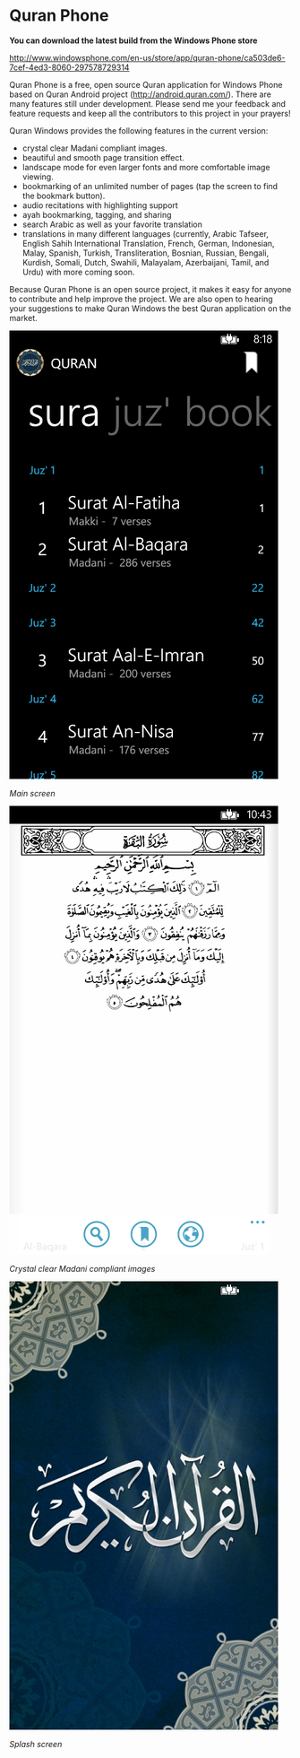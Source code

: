 Quran Phone
===========

**You can download the latest build from the Windows Phone store**

http://www.windowsphone.com/en-us/store/app/quran-phone/ca503de6-7cef-4ed3-8060-297578729314

Quran Phone is a free, open source Quran application for Windows Phone based on Quran Android project (http://android.quran.com/). There are many features still under development. Please send me your feedback and feature requests and keep all the contributors to this project in your prayers!

Quran Windows provides the following features in the current version:

  * crystal clear Madani compliant images.
  * beautiful and smooth page transition effect.
  * landscape mode for even larger fonts and more comfortable image viewing.
  * bookmarking of an unlimited number of pages (tap the screen to find the bookmark button).
  * audio recitations with highlighting support
  * ayah bookmarking, tagging, and sharing
  * search Arabic as well as your favorite translation
  * translations in many different languages (currently, Arabic Tafseer, English Sahih International Translation, French, German, Indonesian, Malay, Spanish, Turkish, Transliteration, Bosnian, Russian, Bengali, Kurdish, Somali, Dutch, Swahili, Malayalam, Azerbaijani, Tamil, and Urdu) with more coming soon.

Because Quran Phone is an open source project, it makes it easy for anyone to contribute and help improve the project. We are also open to hearing your suggestions to make Quran Windows the best Quran application on the market.

![Main screen](Screenshots/main.png)

_Main screen_

![Crystal clear Madani compliant images](Screenshots/page-arabic.png)

_Crystal clear Madani compliant images_

![Splash screen](Screenshots/splash.png)

_Splash screen_
